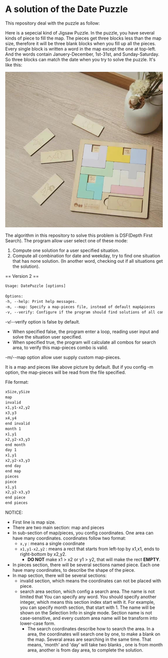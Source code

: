 # A solution of the Date Puzzle

This repository deal with the puzzle as follow:

Here is a sepecial kind of Jigsaw Puzzle. In the puzzle, you have several kinds of piece to fill the map. The pieces get three blocks less than the map size, therefore it will be three blank blocks when you fill up all the pieces. Every single block is written a word in the map except the one at top-left. And the words contain Januery-December, 1st-31st, and Sunday-Saturday. So three blocks can match the date when you try to solve the puzzle. It's like this:

![image](pic.jpg)

The algorithm in this repository to solve this problem is DSF(Depth First Search). The program allow user select one of these mode:

1. Compute one solution for a user specified situation.
2. Compute all combination for date and weekday, try to find one situation that has none solution. (In another word, checking out if all situations get the solution).

== Version 2 ==

```txt
Usage: DatePuzzle [options]

Options:
-h, --help: Print help messages.
-m, --map: Specify a map-pieces file, instead of default map&pieces
-v, --verify: Configure if the program should find solutions of all combos or only one solution by user console input.
```

-v/--verify option is false by default. 

- When specified false, the program enter a loop, reading user input and solve the situation user specified.
- When specified true, the program will calculate all combos for search area, to verify this map-pieces combo is valid.

-m/--map option allow user supply custom map-pieces.

It is a map and pieces like above picture by default. But if you config -m option, the map-pieces will be read from the file specified.

File format:

```txt
xSize,ySize
map
invalid
x1,y1-x2,y2
x3,y3
x4,y4
end invalid
month 1
x1,y1
x2,y2-x3,y3
end month
day 1
x1,y1
x2,y2-x3,y3
end day
end map
pieces
piece
x1,y1
x2,y2-x3,y3
end piece
end pieces
```

NOTICE:

- First line is map size.
- There are two main section: map and pieces
- In sub-section of map/pieces, you config coordinates. One area can have many coordinates. coordinates follow two format:
    - `x,y` : means a single coordinate
    - `x1,y1-x2,y2` : means a rect that starts from left-top by x1,x1, ends to right-bottom by x2,y2.
        - **DO NOT** make x1 > x2 or y1 > y2, that will make the rect **EMPTY**.
- In pieces section, there will be several sections named piece. Each one have many coordinates, to describe the shape of the piece.
- In map section, there will be several sections:
    - invalid section, which means the coordinates can not be placed with piece.
    - search area section, which config a search area. The name is not limited that You can specify any word. You should specify another integer, which means this section index start with it. For example, you can specify month section, that start with 1. The name will be shown on the Selection Info in single mode. Section name is not case-sensitive, and every custom area name will be transform into lower-case form.
        - The search coordinates describe how to search the area. In a area, the coordinates will search one by one, to make a blank on the map. Several areas are searching in the same time. That means, 'month' and 'day' will take two blanks , one is from month area, another is from day area, to complete the solution.
